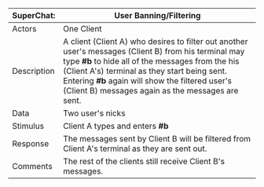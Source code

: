 | SuperChat:  | User Banning/Filtering |
| ----------- | ----------- |
| Actors      | One Client |
| Description | A client (Client A) who desires to filter out another user's messages (Client B) from his terminal may type **#b** to hide all of the messages from the his (Client A's) terminal as they start being sent. Entering **#b** again will show the filtered user's (Client B) messages again as the messages are sent.|
| Data        | Two user's nicks |
| Stimulus    | Client A types and enters **#b** |
| Response    | The messages sent by Client B will be filtered from Client A's terminal as they are sent out. |
| Comments    | The rest of the clients still receive Client B's messages.  |

